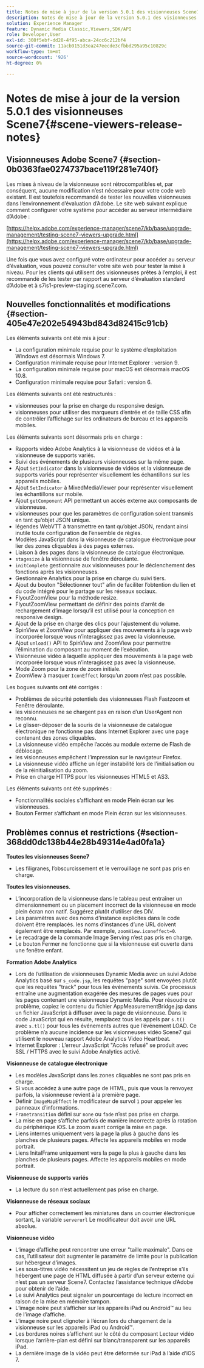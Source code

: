 ```yaml
---
title: Notes de mise à jour de la version 5.0.1 des visionneuses Scene7
description: Notes de mise à jour de la version 5.0.1 des visionneuses Scene7
solution: Experience Manager
feature: Dynamic Media Classic,Viewers,SDK/API
role: Developer,User
exl-id: 308f5ebf-dd28-4f95-abca-24cc6c212bf4
source-git-commit: 11acb9151d3ea247eecde3cfbbd295a95c10829c
workflow-type: tm+mt
source-wordcount: '926'
ht-degree: 0%

---
```


# Notes de mise à jour de la version 5.0.1 des visionneuses Scene7{#scene-viewers-release-notes}

## Visionneuses Adobe Scene7 {#section-0b0363fae0274737bace119f281e740f}

Les mises à niveau de la visionneuse sont rétrocompatibles et, par conséquent, aucune modification n’est nécessaire pour votre code web existant. Il est toutefois recommandé de tester les nouvelles visionneuses dans l’environnement d’évaluation d’Adobe. Le site web suivant explique comment configurer votre système pour accéder au serveur intermédiaire d’Adobe :

[https://helpx.adobe.com/experience-manager/scene7/kb/base/upgrade-management/testing-scene7-viewers-upgrade.html](https://helpx.adobe.com/experience-manager/scene7/kb/base/upgrade-management/testing-scene7-viewers-upgrade.html)

Une fois que vous avez configuré votre ordinateur pour accéder au serveur d’évaluation, vous pouvez consulter votre site web pour tester la mise à niveau. Pour les clients qui utilisent des visionneuses prêtes à l’emploi, il est recommandé de les tester par rapport au serveur d’évaluation standard d’Adobe et à s7is1-preview-staging.scene7.com.

## Nouvelles fonctionnalités et modifications {#section-405e47e202e54943bd843d82415c91cb}

Les éléments suivants ont été mis à jour :

* La configuration minimale requise pour le système d’exploitation Windows est désormais Windows 7.
* Configuration minimale requise pour Internet Explorer : version 9.
* La configuration minimale requise pour macOS est désormais macOS 10.8.
* Configuration minimale requise pour Safari : version 6.

Les éléments suivants ont été restructurés :

* visionneuses pour la prise en charge du responsive design.
* visionneuses pour utiliser des marqueurs d’entrée et de taille CSS afin de contrôler l’affichage sur les ordinateurs de bureau et les appareils mobiles.

Les éléments suivants sont désormais pris en charge :

* Rapports vidéo Adobe Analytics à la visionneuse de vidéos et à la visionneuse de supports variés.
* Suivi des événements de plusieurs visionneuses sur la même page.
* Ajout `SetIndicator` dans la visionneuse de vidéos et la visionneuse de supports variés pour représenter visuellement les échantillons sur les appareils mobiles.
* Ajout `SetIndicator` à MixedMediaViewer pour représenter visuellement les échantillons sur mobile.
* Ajout `getComponent` API permettant un accès externe aux composants de visionneuse.
* visionneuses pour que les paramètres de configuration soient transmis en tant qu’objet JSON unique.
* légendes WebVTT à transmettre en tant qu’objet JSON, rendant ainsi inutile toute configuration de l’ensemble de règles.
* Modèles JavaScript dans la visionneuse de catalogue électronique pour lier des zones cliquables à des pages externes.
* Liaison à des pages dans la visionneuse de catalogue électronique.
* `stagesize` à la visionneuse de fenêtre déroulante.
* `initComplete` gestionnaire aux visionneuses pour le déclenchement des fonctions après les visionneuses.
* Gestionnaire Analytics pour la prise en charge du suivi tiers.
* Ajout du bouton &quot;Sélectionner tout&quot; afin de faciliter l’obtention du lien et du code intégré pour le partage sur les réseaux sociaux.
* FlyoutZoomView pour la méthode resize.
* FlyoutZoomView permettant de définir des points d’arrêt de rechargement d’image lorsqu’il est utilisé pour la conception en responsive design.
* Ajout de la prise en charge des clics pour l’ajustement du volume.
* SpinView et ZoomView pour appliquer des mouvements à la page web incorporée lorsque vous n’interagissez pas avec la visionneuse.
* Ajout `unload()` API to SpinView and ZoomView pour permettre l’élimination du composant au moment de l’exécution.
* Visionneuse vidéo à laquelle appliquer des mouvements à la page web incorporée lorsque vous n’interagissez pas avec la visionneuse.
* Mode Zoom pour la zone de zoom initiale.
* ZoomView à masquer `IconEffect` lorsqu’un zoom n’est pas possible.

Les bogues suivants ont été corrigés :

* Problèmes de sécurité potentiels des visionneuses Flash Fastzoom et Fenêtre déroulante.
* les visionneuses ne se chargent pas en raison d’un UserAgent non reconnu.
* Le glisser-déposer de la souris de la visionneuse de catalogue électronique ne fonctionne pas dans Internet Explorer avec une page contenant des zones cliquables.
* La visionneuse vidéo empêche l’accès au module externe de Flash de déblocage.
* les visionneuses empêchent l’impression sur le navigateur Firefox.
* La visionneuse vidéo affiche un léger instabilité lors de l’initialisation ou de la réinitialisation du zoom.
* Prise en charge HTTPS pour les visionneuses HTML5 et AS3.

Les éléments suivants ont été supprimés :

* Fonctionnalités sociales s’affichant en mode Plein écran sur les visionneuses.
* Bouton Fermer s’affichant en mode Plein écran sur les visionneuses.

## Problèmes connus et restrictions {#section-368dd0dc138b44e28b49314e4ad0fa1a}

**Toutes les visionneuses Scene7**

* Les filigranes, l’obscurcissement et le verrouillage ne sont pas pris en charge.

**Toutes les visionneuses.**

* L’incorporation de la visionneuse dans le tableau peut entraîner un dimensionnement ou un placement incorrect de la visionneuse en mode plein écran non natif. Suggérez plutôt d’utiliser des DIV.
* Les paramètres avec des noms d’instance explicites dans le code doivent être remplacés. les noms d’instances d’une URL doivent également être remplacés. Par exemple, `zoomView.iconeffect=0`.
* Le recadrage de la commande Image Serving n’est pas pris en charge.
* Le bouton Fermer ne fonctionne que si la visionneuse est ouverte dans une fenêtre enfant.

**Formation Adobe Analytics**

* Lors de l’utilisation de visionneuses Dynamic Media avec un suivi Adobe Analytics basé sur `s_code.jsp`, les requêtes &quot;page&quot; sont envoyées plutôt que les requêtes &quot;track&quot; pour tous les événements suivis. Ce processus entraîne une augmentation exagérée des mesures de pages vues pour les pages contenant une visionneuse Dynamic Media. Pour résoudre ce problème, copiez le contenu du fichier AppMeasurementBridge.jsp dans un fichier JavaScript à diffuser avec la page de visionneuse. Dans le code JavaScript qui en résulte, remplacez tous les appels par `s.t()` avec `s.tl()` pour tous les événements autres que l’événement LOAD. Ce problème n’a aucune incidence sur les visionneuses vidéo Scene7 qui utilisent le nouveau rapport Adobe Analytics Video Heartbeat.
* Internet Explorer : L’erreur JavaScript &quot;Accès refusé&quot; se produit avec SSL / HTTPS avec le suivi Adobe Analytics activé.

**Visionneuse de catalogue électronique**

* Les modèles JavaScript dans les zones cliquables ne sont pas pris en charge.
* Si vous accédez à une autre page de HTML, puis que vous la renvoyez parfois, la visionneuse revient à la première page.
* Définir `ImageMapEffect` le modificateur de survol `1` pour appeler les panneaux d’informations.
* `Frametransition` défini sur `none` ou `fade` n’est pas prise en charge.
* La mise en page s’affiche parfois de manière incorrecte après la rotation du périphérique iOS. Le zoom avant corrige la mise en page.
* Liens internes uniquement vers la page la plus à gauche dans les planches de plusieurs pages. Affecte les appareils mobiles en mode portrait.
* Liens InitalFrame uniquement vers la page la plus à gauche dans les planches de plusieurs pages. Affecte les appareils mobiles en mode portrait.

**Visionneuse de supports variés**

* La lecture du son n’est actuellement pas prise en charge.

**Visionneuse de réseaux sociaux**

* Pour afficher correctement les miniatures dans un courrier électronique sortant, la variable `serverurl` Le modificateur doit avoir une URL absolue.

**Visionneuse vidéo**

* L’image d’affiche peut rencontrer une erreur &quot;taille maximale&quot;. Dans ce cas, l’utilisateur doit augmenter le paramètre de limite pour la publication sur hébergeur d’images.
* Les sous-titres vidéo nécessitent un jeu de règles de l’entreprise s’ils hébergent une page de HTML diffusée à partir d’un serveur externe qui n’est pas un serveur Scene7. Contactez l’assistance technique d’Adobe pour obtenir de l’aide.
* Le suivi Analytics peut signaler un pourcentage de lecture incorrect en raison de la mise en mémoire tampon.
* L’image noire peut s’afficher sur les appareils iPad ou Android™ au lieu de l’image d’affiche.
* L’image noire peut clignoter à l’écran lors du chargement de la visionneuse sur les appareils iPad ou Android™.
* Les bordures noires s’affichent sur le côté du composant Lecteur vidéo lorsque l’arrière-plan est défini sur blanc/transparent sur les appareils iPad.
* La dernière image de la vidéo peut être déformée sur iPad à l’aide d’iOS 7.
